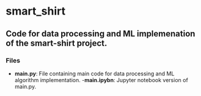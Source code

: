 # smart_shirt

## Code for data processing and ML implemenation of the smart-shirt project.

### Files 

- **main.py**: File containing main code for data processing and ML algorithm implementation.
-**main.ipybn**: Jupyter notebook version of main.py. 